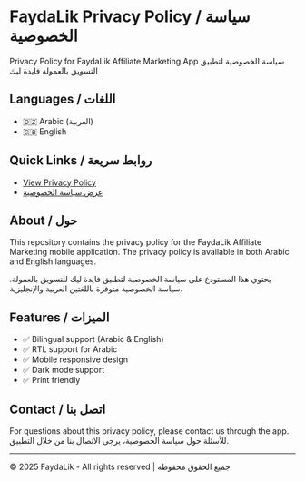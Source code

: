 # FaydaLik Privacy Policy / سياسة الخصوصية

Privacy Policy for FaydaLik Affiliate Marketing App
سياسة الخصوصية لتطبيق التسويق بالعمولة فايدة ليك

## Languages / اللغات

- 🇩🇿 Arabic (العربية)
- 🇬🇧 English

## Quick Links / روابط سريعة

- [View Privacy Policy](https://ayoubbenderdouch.github.io/faydaLik_Privacy-Policy/privacy-policy.html)
- [عرض سياسة الخصوصية](https://ayoubbenderdouch.github.io/faydaLik_Privacy-Policy/privacy-policy.html)

## About / حول

This repository contains the privacy policy for the FaydaLik Affiliate Marketing mobile application. The privacy policy is available in both Arabic and English languages.

يحتوي هذا المستودع على سياسة الخصوصية لتطبيق فايدة ليك للتسويق بالعمولة. سياسة الخصوصية متوفرة باللغتين العربية والإنجليزية.

## Features / الميزات

- ✅ Bilingual support (Arabic & English)
- ✅ RTL support for Arabic
- ✅ Mobile responsive design
- ✅ Dark mode support
- ✅ Print friendly

## Contact / اتصل بنا

For questions about this privacy policy, please contact us through the app.
للأسئلة حول سياسة الخصوصية، يرجى الاتصال بنا من خلال التطبيق.

---

© 2025 FaydaLik - All rights reserved | جميع الحقوق محفوظة